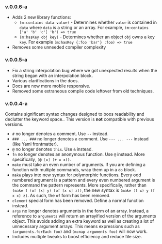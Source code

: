 ### v.0.0.6-a

- Adds 2 new library functions:
  - `(m:contains data value)` - Determines whether `value` is contained in `data` where `data` is a string or an array. For example, `(m:contains ['a' 'b' 'c'] 'b') => true`
  - `(m:hasKey obj key)` - Determines whether an object `obj` owns a key `key`. For example `(m:hasKey {:foo 'bar'} :foo) => true`
- Removes some unneeded compiler complexity

### v.0.0.5-a

- Fix a string interpolation bug where we got unexpected results when the string began with an interpolation block.
- Various clarifications in the docs.
- Docs are now more mobile responsive.
- Removed some extraneous compile code leftover from old techniques.

### v.0.0.4-a

Contains significant syntax changes designed to boos readability and declutter the keyword space.. This version is **not** compatible with previous versions.

- `#` no longer denotes a comment. Use `--` instead.
- `### ... ###` no longer denotes a comment. Use `--- ... ---` instead (like Yaml frontmatter).
- `@` no longer denotes `this`. Use `&` instead.
- `fn` no longer denotes an anonymous function. Use `@` instead. More specifically, `(@ [x] (+ x x))`.
- `make` must take an even number of arguments. If you are defining a function with multiple commands, wrap them up in a `do` block.
- `make` plays into new syntax for polymorphic functions. Every odd numbered argument is a pattern and every even numbered argument is the command the pattern represents. More specifically, rather than `(make f (of [x] y) (of [x x] z))`, the new syntax is `(make (f x) y (f x x) z)`. As such, the `of` form has been removed.
- `element` special form has been removed. Define a normal function instead.
- `args` no longer denotes arguments in the form of an array. Instead, a reference to `arguments` will return an arrayified version of the arguments object. This avoids adding an extra keyword as well as creating a lot of unnecessary argument arrays. This means expressions such as `(arguments.forEach foo)` and `(m:map arguments foo)` will now work.
- Includes multiple tweaks to boost efficiency and reduce file size.
